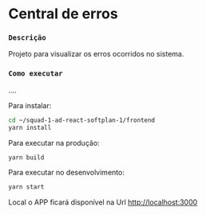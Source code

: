 # Central de erros

### `Descrição`
Projeto para visualizar os erros ocorridos no sistema.

### `Como executar`
....

Para instalar:

```bash
cd ~/squad-1-ad-react-softplan-1/frontend
yarn install
```
Para executar na produção:
```bash
yarn build
```
Para executar no desenvolvimento:
```bash
yarn start
```
Local o APP ficará disponível na Url [http://localhost:3000](http://localhost:3000) 